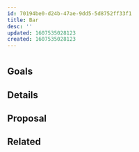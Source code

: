 ```yaml
---
id: 70194be0-d24b-47ae-9dd5-5d8752ff33f1
title: Bar
desc: ''
updated: 1607535028123
created: 1607535028123
---
```


# 

## Goals

## Details

## Proposal

## Related
